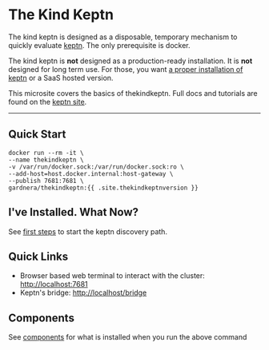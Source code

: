 # The Kind Keptn

The kind keptn is designed as a disposable, temporary mechanism to quickly evaluate [keptn](https://keptn.sh). The only prerequisite is docker.

The kind keptn is **not** designed as a production-ready installation. It is **not** designed for long term use. For those, you want [a proper installation of keptn](https://keptn.sh/docs/quickstart) or a SaaS hosted version.

This microsite covers the basics of thekindkeptn. Full docs and tutorials are found on the [keptn site](https://keptn.sh).

----

## Quick Start

```
docker run --rm -it \
--name thekindkeptn \
-v /var/run/docker.sock:/var/run/docker.sock:ro \
--add-host=host.docker.internal:host-gateway \
--publish 7681:7681 \
gardnera/thekindkeptn:{{ .site.thekindkeptnversion }}
```

## I've Installed. What Now?

See [first steps](first-steps.md) to start the keptn discovery path.

## Quick Links
- Browser based web terminal to interact with the cluster: [http://localhost:7681](http://localhost:7681)
- Keptn's bridge: [http://localhost/bridge](http://localhost/bridge)

## Components

See [components](components.md) for what is installed when you run the above command
